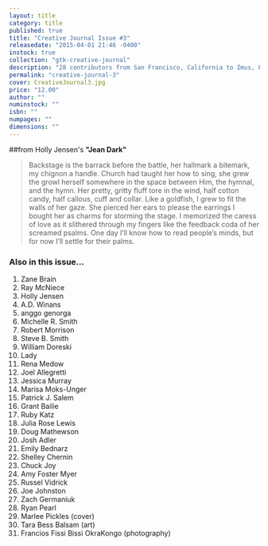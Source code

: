 ```yaml
---
layout: title
category: title
published: true
title: "Creative Journal Issue #3"
releasedate: "2015-04-01 21:46 -0400"
instock: true
collection: "gtk-creative-journal"
description: "28 contributors from San Francisco, California to Imus, Philippines"
permalink: "creative-journal-3"
cover: CreativeJournal3.jpg
price: "12.00"
author: ""
numinstock: ""
isbn: ""
numpages: ""
dimensions: ""
---
```






##from Holly Jensen's
**"Jean Dark"**


  > Backstage is the barrack before the battle,
  her hallmark a bitemark, my chignon a handle.
  Church had taught her how to sing,
  she grew the growl herself somewhere in the space
  between Him, the hymnal, and the hymn.
  Her pretty, gritty fluff tore in the wind,
  half cotton candy, half callous, cuff and collar.
  Like a goldfish, I grew to fit the walls of her gaze.
  She pierced her ears to please the earrings I bought her 
  as charms for storming the stage.
  I memorized the caress of love as it slithered through 
  my fingers like the feedback coda of her screamed psalms.
  One day I’ll know how to read people’s minds,
  but for now I’ll settle for their palms.
### Also in this issue...
1. Zane Brain
2. Ray McNiece
3. Holly Jensen
4. A.D. Winans
5. anggo genorga
6. Michelle R. Smith
7. Robert Morrison
8. Steve B. Smith
9. William Doreski
10. Lady
11. Rena Medow
12. Joel Allegretti
13. Jessica Murray
14. Marisa Moks-Unger
15. Patrick J. Salem
16. Grant Bailie
17. Ruby Katz
18. Julia Rose Lewis
19. Doug Mathewson
20. Josh Adler
21. Emily Bednarz
22. Shelley Chernin
23. Chuck Joy
24. Amy Foster Myer
25. Russel Vidrick
26. Joe Johnston
27. Zach Germaniuk
28. Ryan Pearl
29. Marlee Pickles (cover)
30. Tara Bess Balsam (art)
31. Francios Fissi Bissi OkraKongo (photography)
